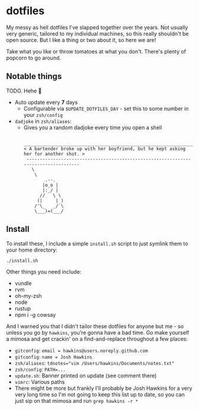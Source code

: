 # dotfiles

My messy as hell dotfiles I've slapped together over the years.
Not usually very generic, tailored to my individual machines, so this really shouldn't be open source.
But I like a thing or two about it, so here we are!

Take what you like or throw tomatoes at what you don't.
There's plenty of popcorn to go around.

## Notable things

TODO. Hehe :slightly_smiling_face:

- Auto update every **7** days
  - Configurable via `$UPDATE_DOTFILES_DAY` - set this to some number in your `zsh/config`
- `dadjoke` in `zsh/aliases`:
  - Gives you a random dadjoke every time you open a shell
    ```
     ___________________________________________________________________________________
    < A bartender broke up with her boyfriend, but he kept asking her for another shot. >
     -----------------------------------------------------------------------------------
       \
        \
            .--.
           |o_o |
           |:_/ |
          //   \ \
         (|     | )
        /'\_   _/`\
        \___)=(___/
    ```

## Install

To install these, I include a simple `install.sh` script to just symlink them to your home directory:

```bash
./install.sh
```

Other things you need include:

- vundle
- rvm
- oh-my-zsh
- node
- rustup
- npm i -g cowsay

And I warned you that I didn't tailor these dotfiles for anyone but me - so unless you go by `hawkins`, you're gonna have a bad time.
Go make yourself a mimosa and get crackin' on a find-and-replace throughout a few places:

- `gitconfig`: `email = hawkins@users.noreply.github.com`
- `gitconfig`: `name = Josh Hawkins`
- `zsh/aliases`: `tdnotes="vim /Users/hawkins/Documents/notes.txt"`
- `zsh/config`: `PATH=...`
- `update.sh`: Banner printed on update (see comment there)
- `vimrc`: Various paths
- There might be more but frankly I'll probably be Josh Hawkins for a very very long time so I'm not going to keep this list up to date, so you can just sip on that mimosa and run `grep hawkins -r *`
